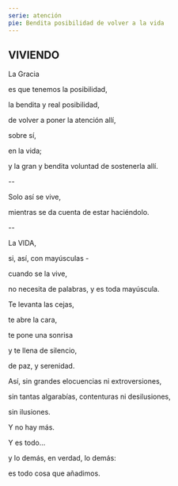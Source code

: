 ```yaml
---
serie: atención
pie: Bendita posibilidad de volver a la vida
---
```


## VIVIENDO

La Gracia

es que tenemos la posibilidad,

la bendita y real posibilidad,

de volver a poner la atención allí,

sobre sí,

en la vida;

y la gran y bendita voluntad de sostenerla allí.

--

Solo así se vive,

mientras se da cuenta de estar haciéndolo.

--


La VIDA,

si, así, con mayúsculas -

cuando se la vive,

no necesita de palabras, y es toda mayúscula.

Te levanta las cejas,

te abre la cara,

te pone una sonrisa

y te llena de silencio,

de paz, y serenidad.

Así, sin grandes elocuencias ni extroversiones,

sin tantas algarabías, contenturas ni desilusiones,

sin ilusiones.

Y no hay más.

Y es todo…

y lo demás, en verdad, lo demás:

es todo cosa que añadimos.
